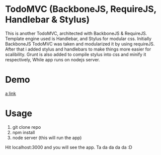 # TodoMVC (BackboneJS, RequireJS, Handlebar & Stylus)

This is another TodoMVC, architected with BackboneJS & RequireJS. Template engine used is Handlebar,
and Stylus for modular css. Initially BackboneJS TodoMVC was taken and modularized it by using requireJS.
After that i added stylus and handlebars to make things more easier for scalibility. Grunt is also added
to compile stylus into css and minify it respectively, While app runs on nodejs server.

# Demo
[a link](http://todo-mvc-backbone-app.herokuapp.com)

# Usage

1. git clone repo
2. npm install
3. node server (this will run the app)

Hit localhost:3000 and you will see the app. Ta da da da da :D

